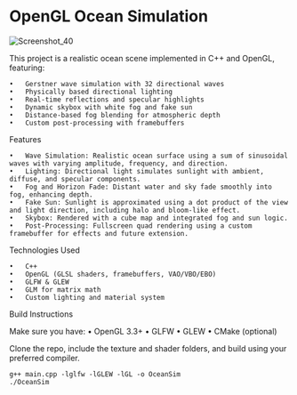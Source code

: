 # OpenGL Ocean Simulation

![Screenshot_40](https://github.com/user-attachments/assets/06df701c-5a27-4c14-ba73-f289e1e566df)

This project is a realistic ocean scene implemented in C++ and OpenGL, featuring:

	•	Gerstner wave simulation with 32 directional waves
	•	Physically based directional lighting
	•	Real-time reflections and specular highlights
	•	Dynamic skybox with white fog and fake sun
	•	Distance-based fog blending for atmospheric depth
	•	Custom post-processing with framebuffers

Features

	•	Wave Simulation: Realistic ocean surface using a sum of sinusoidal waves with varying amplitude, frequency, and direction.
	•	Lighting: Directional light simulates sunlight with ambient, diffuse, and specular components.
	•	Fog and Horizon Fade: Distant water and sky fade smoothly into fog, enhancing depth.
	•	Fake Sun: Sunlight is approximated using a dot product of the view and light direction, including halo and bloom-like effect.
	•	Skybox: Rendered with a cube map and integrated fog and sun logic.
	•	Post-Processing: Fullscreen quad rendering using a custom framebuffer for effects and future extension.

Technologies Used

	•	C++
	•	OpenGL (GLSL shaders, framebuffers, VAO/VBO/EBO)
	•	GLFW & GLEW
	•	GLM for matrix math
	•	Custom lighting and material system

Build Instructions

Make sure you have:
	•	OpenGL 3.3+
	•	GLFW
	•	GLEW
	•	CMake (optional)

Clone the repo, include the texture and shader folders, and build using your preferred compiler.

```
g++ main.cpp -lglfw -lGLEW -lGL -o OceanSim
./OceanSim
```

